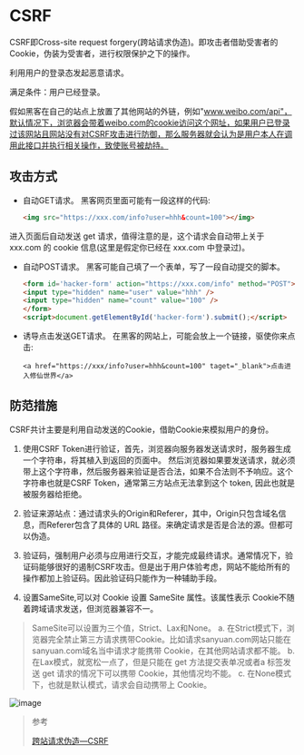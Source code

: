 # CSRF
CSRF即Cross-site request forgery(跨站请求伪造)。即攻击者借助受害者的Cookie，伪装为受害者，进行权限保护之下的操作。

利用用户的登录态发起恶意请求。

满足条件：用户已经登录。

假如黑客在自己的站点上放置了其他网站的外链，例如"www.weibo.com/api"，默认情况下，浏览器会带着weibo.com的cookie访问这个网址，如果用户已登录过该网站且网站没有对CSRF攻击进行防御，那么服务器就会认为是用户本人在调用此接口并执行相关操作，致使账号被劫持。

## 攻击方式
- 自动GET请求。
    黑客网页里面可能有一段这样的代码:
    
    ```html
    <img src="https://xxx.com/info?user=hhh&count=100"></img>
    ```
进入页面后自动发送 get 请求，值得注意的是，这个请求会自动带上关于 xxx.com 的 cookie 信息(这里是假定你已经在 xxx.com 中登录过)。
    
- 自动POST请求。
    黑客可能自己填了一个表单，写了一段自动提交的脚本。
    
    ```html
  <form id='hacker-form' action="https://xxx.com/info" method="POST">
  <input type="hidden" name="user" value="hhh" />
  <input type="hidden" name="count" value="100" />
    </form>
    <script>document.getElementById('hacker-form').submit();</script>
  ```
  
- 诱导点击发送GET请求。
    在黑客的网站上，可能会放上一个链接，驱使你来点击:
    ```
    <a href="https://xxx/info?user=hhh&count=100" taget="_blank">点击进入修仙世界</a>
    ```

## 防范措施
CSRF共计主要是利用自动发送的Cookie，借助Cookie来模拟用户的身份。

1. 使用CSRF Token进行验证，首先，浏览器向服务器发送请求时，服务器生成一个字符串，将其植入到返回的页面中。
   然后浏览器如果要发送请求，就必须带上这个字符串，然后服务器来验证是否合法，如果不合法则不予响应。这个字符串也就是CSRF Token，通常第三方站点无法拿到这个 token, 因此也就是被服务器给拒绝。

2. 验证来源站点：通过请求头的Origin和Referer，其中，Origin只包含域名信息，而Referer包含了具体的 URL 路径。来确定请求是否是合法的源。但都可以伪造。

3. 验证码，强制用户必须与应用进行交互，才能完成最终请求。通常情况下，验证码能够很好的遏制CSRF攻击。但是出于用户体验考虑，网站不能给所有的操作都加上验证码。因此验证码只能作为一种辅助手段。

4. 设置SameSite,可以对 Cookie 设置 SameSite 属性。该属性表示 Cookie不随着跨域请求发送，但浏览器兼容不一。

 >SameSite可以设置为三个值，Strict、Lax和None。
    a. 在Strict模式下，浏览器完全禁止第三方请求携带Cookie。比如请求sanyuan.com网站只能在sanyuan.com域名当中请求才能携带 Cookie，在其他网站请求都不能。
    b. 在Lax模式，就宽松一点了，但是只能在 get 方法提交表单况或者a 标签发送 get 请求的情况下可以携带 Cookie，其他情况均不能。
    c. 在None模式下，也就是默认模式，请求会自动携带上 Cookie。


![image](https://segmentfault.com/img/remote/1460000012693783?w=904&h=739)



> 参考
>
> [跨站请求伪造—CSRF](https://juejin.cn/post/6844904004288249870)